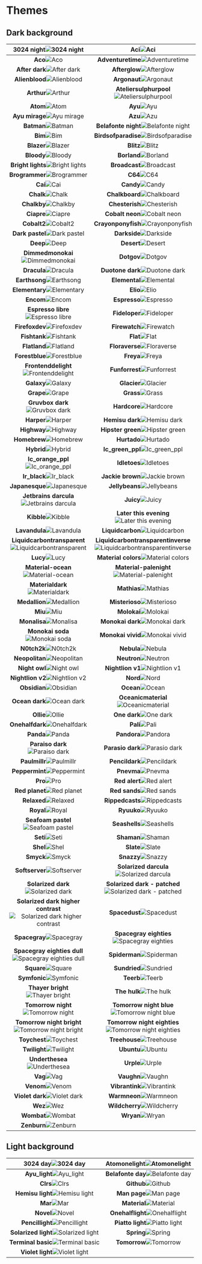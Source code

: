 # Themes

## Dark background

**3024 night**![3024 night](images/3024-Night.png) | **Aci**![Aci](images/Aci.png) 
:---------------------------------------------:|:----------------------------------------------:
**Aco**![Aco](images/Aco.png) | **Adventuretime**![Adventuretime](images/AdventureTime.png) 
**After dark**![After dark](images/After-Dark.png) | **Afterglow**![Afterglow](images/Afterglow.png) 
**Alienblood**![Alienblood](images/AlienBlood.png) | **Argonaut**![Argonaut](images/Argonaut.png) 
**Arthur**![Arthur](images/Arthur.png) | **Ateliersulphurpool**![Ateliersulphurpool](images/AtelierSulphurpool.png) 
**Atom**![Atom](images/Atom.png) | **Ayu**![Ayu](images/ayu.png) 
**Ayu mirage**![Ayu mirage](images/Ayu-mirage.png) | **Azu**![Azu](images/Azu.png) 
**Batman**![Batman](images/Batman.png) | **Belafonte night**![Belafonte night](images/Belafonte-Night.png) 
**Bim**![Bim](images/Bim.png) | **Birdsofparadise**![Birdsofparadise](images/BirdsOfParadise.png) 
**Blazer**![Blazer](images/Blazer.png) | **Blitz**![Blitz](images/Blitz.png) 
**Bloody**![Bloody](images/Bloody.png) | **Borland**![Borland](images/Borland.png) 
**Bright lights**![Bright lights](images/Bright-Lights.png) | **Broadcast**![Broadcast](images/Broadcast.png) 
**Brogrammer**![Brogrammer](images/Brogrammer.png) | **C64**![C64](images/C64.png) 
**Cai**![Cai](images/Cai.png) | **Candy**![Candy](images/Candy.png) 
**Chalk**![Chalk](images/Chalk.png) | **Chalkboard**![Chalkboard](images/Chalkboard.png) 
**Chalkby**![Chalkby](images/Chalkby.png) | **Chesterish**![Chesterish](images/Chesterish.png) 
**Ciapre**![Ciapre](images/Ciapre.png) | **Cobalt neon**![Cobalt neon](images/Cobalt-Neon.png) 
**Cobalt2**![Cobalt2](images/Cobalt2.png) | **Crayonponyfish**![Crayonponyfish](images/CrayonPonyFish.png) 
**Dark pastel**![Dark pastel](images/Dark-Pastel.png) | **Darkside**![Darkside](images/Darkside.png) 
**Deep**![Deep](images/deep.png) | **Desert**![Desert](images/Desert.png) 
**Dimmedmonokai**![Dimmedmonokai](images/DimmedMonokai.png) | **Dotgov**![Dotgov](images/DotGov.png) 
**Dracula**![Dracula](images/Dracula.png) | **Duotone dark**![Duotone dark](images/Duotone-Dark.png) 
**Earthsong**![Earthsong](images/Earthsong.png) | **Elemental**![Elemental](images/Elemental.png) 
**Elementary**![Elementary](images/Elementary.png) | **Elio**![Elio](images/Elio.png) 
**Encom**![Encom](images/ENCOM.png) | **Espresso**![Espresso](images/Espresso.png) 
**Espresso libre**![Espresso libre](images/Espresso-Libre.png) | **Fideloper**![Fideloper](images/Fideloper.png) 
**Firefoxdev**![Firefoxdev](images/FirefoxDev.png) | **Firewatch**![Firewatch](images/Firewatch.png) 
**Fishtank**![Fishtank](images/FishTank.png) | **Flat**![Flat](images/Flat.png) 
**Flatland**![Flatland](images/Flatland.png) | **Floraverse**![Floraverse](images/Floraverse.png) 
**Forestblue**![Forestblue](images/ForestBlue.png) | **Freya**![Freya](images/Freya.png) 
**Frontenddelight**![Frontenddelight](images/FrontEndDelight.png) | **Funforrest**![Funforrest](images/FunForrest.png) 
**Galaxy**![Galaxy](images/Galaxy.png) | **Glacier**![Glacier](images/Glacier.png) 
**Grape**![Grape](images/Grape.png) | **Grass**![Grass](images/Grass.png) 
**Gruvbox dark**![Gruvbox dark](images/Gruvbox-Dark.png) | **Hardcore**![Hardcore](images/Hardcore.png) 
**Harper**![Harper](images/Harper.png) | **Hemisu dark**![Hemisu dark](images/Hemisu-dark.png) 
**Highway**![Highway](images/Highway.png) | **Hipster green**![Hipster green](images/Hipster-Green.png) 
**Homebrew**![Homebrew](images/Homebrew.png) | **Hurtado**![Hurtado](images/Hurtado.png) 
**Hybrid**![Hybrid](images/Hybrid.png) | **Ic_green_ppl**![Ic_green_ppl](images/IC_Green_PPL.png) 
**Ic_orange_ppl**![Ic_orange_ppl](images/IC_Orange_PPL.png) | **Idletoes**![Idletoes](images/idleToes.png) 
**Ir_black**![Ir_black](images/IR_Black.png) | **Jackie brown**![Jackie brown](images/Jackie-Brown.png) 
**Japanesque**![Japanesque](images/Japanesque.png) | **Jellybeans**![Jellybeans](images/Jellybeans.png) 
**Jetbrains darcula**![Jetbrains darcula](images/JetBrains-Darcula.png) | **Juicy**![Juicy](images/Juicy.png) 
**Kibble**![Kibble](images/Kibble.png) | **Later this evening**![Later this evening](images/Later-This-Evening.png) 
**Lavandula**![Lavandula](images/Lavandula.png) | **Liquidcarbon**![Liquidcarbon](images/LiquidCarbon.png) 
**Liquidcarbontransparent**![Liquidcarbontransparent](images/LiquidCarbonTransparent.png) | **Liquidcarbontransparentinverse**![Liquidcarbontransparentinverse](images/LiquidCarbonTransparentInverse.png) 
**Lucy**![Lucy](images/Lucy.png) | **Material colors**![Material colors](images/Material-colors.png) 
**Material-ocean**![Material-ocean](images/Material-Ocean.png) | **Material-palenight**![Material-palenight](images/Material-Palenight.png) 
**Materialdark**![Materialdark](images/MaterialDark.png) | **Mathias**![Mathias](images/Mathias.png) 
**Medallion**![Medallion](images/Medallion.png) | **Misterioso**![Misterioso](images/Misterioso.png) 
**Miu**![Miu](images/Miu.png) | **Molokai**![Molokai](images/Molokai.png) 
**Monalisa**![Monalisa](images/MonaLisa.png) | **Monokai dark**![Monokai dark](images/Monokai-dark.png) 
**Monokai soda**![Monokai soda](images/Monokai-Soda.png) | **Monokai vivid**![Monokai vivid](images/Monokai-Vivid.png) 
**N0tch2k**![N0tch2k](images/N0tch2k.png) | **Nebula**![Nebula](images/Nebula.png) 
**Neopolitan**![Neopolitan](images/Neopolitan.png) | **Neutron**![Neutron](images/Neutron.png) 
**Night owl**![Night owl](images/Night-Owl.png) | **Nightlion v1**![Nightlion v1](images/NightLion-v1.png) 
**Nightlion v2**![Nightlion v2](images/NightLion-v2.png) | **Nord**![Nord](images/Nord.png) 
**Obsidian**![Obsidian](images/Obsidian.png) | **Ocean**![Ocean](images/Ocean.png) 
**Ocean dark**![Ocean dark](images/Ocean-dark.png) | **Oceanicmaterial**![Oceanicmaterial](images/OceanicMaterial.png) 
**Ollie**![Ollie](images/Ollie.png) | **One dark**![One dark](images/One-dark.png) 
**Onehalfdark**![Onehalfdark](images/OneHalfDark.png) | **Pali**![Pali](images/Pali.png) 
**Panda**![Panda](images/Panda.png) | **Pandora**![Pandora](images/Pandora.png) 
**Paraiso dark**![Paraiso dark](images/Paraiso-Dark.png) | **Parasio dark**![Parasio dark](images/Parasio-Dark.png) 
**Paulmillr**![Paulmillr](images/PaulMillr.png) | **Pencildark**![Pencildark](images/PencilDark.png) 
**Peppermint**![Peppermint](images/Peppermint.png) | **Pnevma**![Pnevma](images/Pnevma.png) 
**Pro**![Pro](images/Pro.png) | **Red alert**![Red alert](images/Red-Alert.png) 
**Red planet**![Red planet](images/Red-Planet.png) | **Red sands**![Red sands](images/Red-Sands.png) 
**Relaxed**![Relaxed](images/Relaxed.png) | **Rippedcasts**![Rippedcasts](images/Rippedcasts.png) 
**Royal**![Royal](images/Royal.png) | **Ryuuko**![Ryuuko](images/Ryuuko.png) 
**Seafoam pastel**![Seafoam pastel](images/Seafoam-Pastel.png) | **Seashells**![Seashells](images/SeaShells.png) 
**Seti**![Seti](images/Seti.png) | **Shaman**![Shaman](images/Shaman.png) 
**Shel**![Shel](images/Shel.png) | **Slate**![Slate](images/Slate.png) 
**Smyck**![Smyck](images/Smyck.png) | **Snazzy**![Snazzy](images/Snazzy.png) 
**Softserver**![Softserver](images/SoftServer.png) | **Solarized darcula**![Solarized darcula](images/Solarized-Darcula.png) 
**Solarized dark**![Solarized dark](images/Solarized-Dark.png) | **Solarized dark - patched**![Solarized dark - patched](images/Solarized-Dark---Patched.png) 
**Solarized dark higher contrast**![Solarized dark higher contrast](images/Solarized-Dark-Higher-Contrast.png) | **Spacedust**![Spacedust](images/Spacedust.png) 
**Spacegray**![Spacegray](images/SpaceGray.png) | **Spacegray eighties**![Spacegray eighties](images/SpaceGray-Eighties.png) 
**Spacegray eighties dull**![Spacegray eighties dull](images/SpaceGray-Eighties-Dull.png) | **Spiderman**![Spiderman](images/Spiderman.png) 
**Square**![Square](images/Square.png) | **Sundried**![Sundried](images/Sundried.png) 
**Symfonic**![Symfonic](images/Symfonic.png) | **Teerb**![Teerb](images/Teerb.png) 
**Thayer bright**![Thayer bright](images/Thayer-Bright.png) | **The hulk**![The hulk](images/The-Hulk.png) 
**Tomorrow night**![Tomorrow night](images/Tomorrow-Night.png) | **Tomorrow night blue**![Tomorrow night blue](images/Tomorrow-Night-Blue.png) 
**Tomorrow night bright**![Tomorrow night bright](images/Tomorrow-Night-Bright.png) | **Tomorrow night eighties**![Tomorrow night eighties](images/Tomorrow-Night-Eighties.png) 
**Toychest**![Toychest](images/ToyChest.png) | **Treehouse**![Treehouse](images/Treehouse.png) 
**Twilight**![Twilight](images/Twilight.png) | **Ubuntu**![Ubuntu](images/Ubuntu.png) 
**Underthesea**![Underthesea](images/UnderTheSea.png) | **Urple**![Urple](images/Urple.png) 
**Vag**![Vag](images/Vag.png) | **Vaughn**![Vaughn](images/Vaughn.png) 
**Venom**![Venom](images/Venom.png) | **Vibrantink**![Vibrantink](images/VibrantInk.png) 
**Violet dark**![Violet dark](images/Violet-Dark.png) | **Warmneon**![Warmneon](images/WarmNeon.png) 
**Wez**![Wez](images/Wez.png) | **Wildcherry**![Wildcherry](images/WildCherry.png) 
**Wombat**![Wombat](images/Wombat.png) | **Wryan**![Wryan](images/Wryan.png) 
**Zenburn**![Zenburn](images/Zenburn.png) | 

## Light background

**3024 day**![3024 day](images/3024-Day.png) | **Atomonelight**![Atomonelight](images/AtomOneLight.png) 
:---------------------------------------------:|:----------------------------------------------:
**Ayu_light**![Ayu_light](images/ayu_light.png) | **Belafonte day**![Belafonte day](images/Belafonte-Day.png) 
**Clrs**![Clrs](images/CLRS.png) | **Github**![Github](images/Github.png) 
**Hemisu light**![Hemisu light](images/Hemisu-light.png) | **Man page**![Man page](images/Man-Page.png) 
**Mar**![Mar](images/Mar.png) | **Material**![Material](images/Material.png) 
**Novel**![Novel](images/Novel.png) | **Onehalflight**![Onehalflight](images/OneHalfLight.png) 
**Pencillight**![Pencillight](images/PencilLight.png) | **Piatto light**![Piatto light](images/Piatto-Light.png) 
**Solarized light**![Solarized light](images/Solarized-Light.png) | **Spring**![Spring](images/Spring.png) 
**Terminal basic**![Terminal basic](images/Terminal-Basic.png) | **Tomorrow**![Tomorrow](images/Tomorrow.png) 
**Violet light**![Violet light](images/Violet-Light.png) | 
    